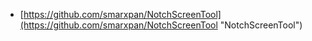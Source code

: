 - [https://github.com/smarxpan/NotchScreenTool](https://github.com/smarxpan/NotchScreenTool "NotchScreenTool")